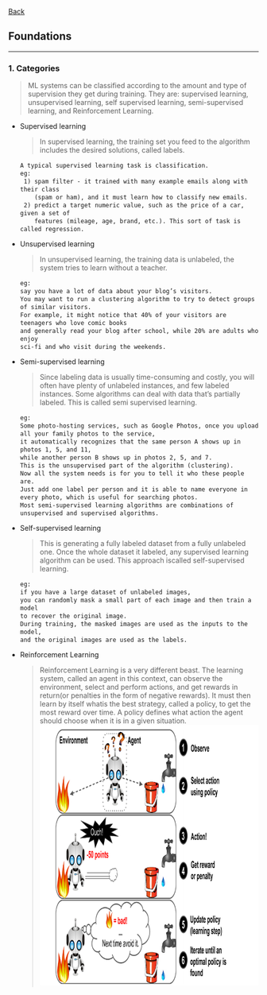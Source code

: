 [Back](README.md)

## Foundations

<hr>

### 1. Categories
>ML systems can be classified according to the amount and type of
supervision they get during training.
They are: supervised learning, unsupervised learning, self supervised learning, semi-supervised learning, and Reinforcement
Learning.
- Supervised learning
    >In supervised learning, the training set you feed to the algorithm includes
    the desired solutions, called labels.
    ```
    A typical supervised learning task is classification.
    eg:
     1) spam filter - it trained with many example emails along with their class 
        (spam or ham), and it must learn how to classify new emails.
     2) predict a target numeric value, such as the price of a car, given a set of 
        features (mileage, age, brand, etc.). This sort of task is called regression.
    ```
- Unsupervised learning
    >In unsupervised learning, the training data is unlabeled, the system tries to learn without a teacher.
    ```
    eg:
    say you have a lot of data about your blog’s visitors. 
    You may want to run a clustering algorithm to try to detect groups of similar visitors. 
    For example, it might notice that 40% of your visitors are teenagers who love comic books 
    and generally read your blog after school, while 20% are adults who enjoy
    sci-fi and who visit during the weekends.
    ```
- Semi-supervised learning
    >Since labeling data is usually time-consuming and costly, you will often have plenty of unlabeled instances, and few labeled instances. 
    Some algorithms can deal with data that’s partially labeled. This is called semi supervised learning.
    ```
    eg:
    Some photo-hosting services, such as Google Photos, once you upload all your family photos to the service, 
    it automatically recognizes that the same person A shows up in photos 1, 5, and 11, 
    while another person B shows up in photos 2, 5, and 7. 
    This is the unsupervised part of the algorithm (clustering). 
    Now all the system needs is for you to tell it who these people are. 
    Just add one label per person and it is able to name everyone in every photo, which is useful for searching photos.
    Most semi-supervised learning algorithms are combinations of unsupervised and supervised algorithms.
    ```
- Self-supervised learning
    >This is generating a fully labeled dataset from a fully unlabeled one. 
    Once the whole dataset it labeled, any supervised learning algorithm can be used.
    This approach iscalled self-supervised learning.
    ```
    eg:
    if you have a large dataset of unlabeled images, 
    you can randomly mask a small part of each image and then train a model 
    to recover the original image. 
    During training, the masked images are used as the inputs to the model, 
    and the original images are used as the labels.
    ```
- Reinforcement Learning
    >Reinforcement Learning is a very different beast. 
    The learning system, called an agent in this context, can observe the environment, 
    select and perform actions, 
    and get rewards in return(or penalties in the form of negative rewards).
    It must then learn by itself whatis the best strategy, called a policy, 
    to get the most reward over time. 
    A policy defines what action the agent should choose when it is in a given situation.
    ![Reinforcement Learning](ml1.png)


